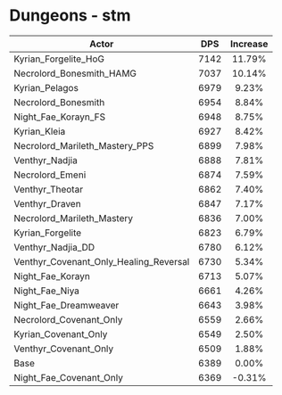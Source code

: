 # Dungeons - stm
| Actor | DPS | Increase |
|---|:---:|:---:|
|Kyrian_Forgelite_HoG|7142|11.79%|
|Necrolord_Bonesmith_HAMG|7037|10.14%|
|Kyrian_Pelagos|6979|9.23%|
|Necrolord_Bonesmith|6954|8.84%|
|Night_Fae_Korayn_FS|6948|8.75%|
|Kyrian_Kleia|6927|8.42%|
|Necrolord_Marileth_Mastery_PPS|6899|7.98%|
|Venthyr_Nadjia|6888|7.81%|
|Necrolord_Emeni|6874|7.59%|
|Venthyr_Theotar|6862|7.40%|
|Venthyr_Draven|6847|7.17%|
|Necrolord_Marileth_Mastery|6836|7.00%|
|Kyrian_Forgelite|6823|6.79%|
|Venthyr_Nadjia_DD|6780|6.12%|
|Venthyr_Covenant_Only_Healing_Reversal|6730|5.34%|
|Night_Fae_Korayn|6713|5.07%|
|Night_Fae_Niya|6661|4.26%|
|Night_Fae_Dreamweaver|6643|3.98%|
|Necrolord_Covenant_Only|6559|2.66%|
|Kyrian_Covenant_Only|6549|2.50%|
|Venthyr_Covenant_Only|6509|1.88%|
|Base|6389|0.00%|
|Night_Fae_Covenant_Only|6369|-0.31%|
